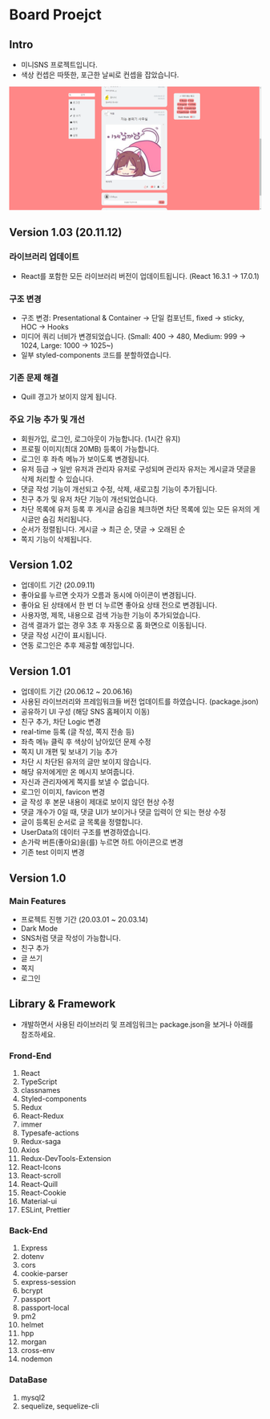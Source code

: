 # Board Proejct

## Intro

- 미니SNS 프로젝트입니다.
- 색상 컨셉은 따뜻한, 포근한 날씨로 컨셉을 잡았습니다.

<img src="./src/images/readmePreview.png" alt='readmePreview' />

## Version 1.03 (20.11.12)

### 라이브러리 업데이트

- React를 포함한 모든 라이브러리 버전이 업데이트됩니다. (React 16.3.1 → 17.0.1)

### 구조 변경

- 구조 변경: Presentational & Container → 단일 컴포넌트, fixed → sticky, HOC → Hooks
- 미디어 쿼리 너비가 변경되었습니다. (Small: 400 → 480, Medium: 999 → 1024, Large: 1000 → 1025~)
- 일부 styled-components 코드를 분할하였습니다.

### 기존 문제 해결

- Quill 경고가 보이지 않게 됩니다.

### 주요 기능 추가 및 개선

- 회원가입, 로그인, 로그아웃이 가능합니다. (1시간 유지)
- 프로필 이미지(최대 20MB) 등록이 가능합니다.
- 로그인 후 좌측 메뉴가 보이도록 변경됩니다.
- 유저 등급 → 일반 유저과 관리자 유저로 구성되며 관리자 유저는 게시글과 댓글을 삭제 처리할 수 있습니다.
- 댓글 작성 기능이 개선되고 수정, 삭제, 새로고침 기능이 추가됩니다.
- 친구 추가 및 유저 차단 기능이 개선되었습니다.
- 차단 목록에 유저 등록 후 게시글 숨김을 체크하면 차단 목록에 있는 모든 유저의 게시글만 숨김 처리됩니다.
- 순서가 정렬됩니다. 게시글 → 최근 순, 댓글 → 오래된 순
- 쪽지 기능이 삭제됩니다.

## Version 1.02

- 업데이트 기간 (20.09.11)
- 좋아요를 누르면 숫자가 오름과 동시에 아이콘이 변경됩니다.
- 좋아요 된 상태에서 한 번 더 누르면 좋아요 상태 전으로 변경됩니다.
- 사용자명, 제목, 내용으로 검색 가능한 기능이 추가되었습니다.
- 검색 결과가 없는 경우 3초 후 자동으로 홈 화면으로 이동됩니다.
- 댓글 작성 시간이 표시됩니다.
- 연동 로그인은 추후 제공할 예정입니다.

## Version 1.01

- 업데이트 기간 (20.06.12 ~ 20.06.16)
- 사용된 라이브러리와 프레임워크들 버전 업데이트를 하였습니다. (package.json)
- 공유하기 UI 구성 (해당 SNS 홈페이지 이동)
- 친구 추가, 차단 Logic 변경
- real-time 등록 (글 작성, 쪽지 전송 등)
- 좌측 메뉴 클릭 후 색상이 남아있던 문제 수정
- 쪽지 UI 개편 및 보내기 기능 추가
- 차단 시 차단된 유저의 글만 보이지 않습니다.
- 해당 유저에게만 온 메시지 보여줍니다.
- 자신과 관리자에게 쪽지를 보낼 수 없습니다.
- 로그인 이미지, favicon 변경
- 글 작성 후 본문 내용이 제대로 보이지 않던 현상 수정
- 댓글 개수가 0일 때, 댓글 UI가 보이거나 댓글 입력이 안 되는 현상 수정
- 글이 등록된 순서로 글 목록을 정렬합니다.
- UserData의 데이터 구조를 변경하였습니다.
- 손가락 버튼(좋아요)을(를) 누르면 하트 아이콘으로 변경
- 기존 test 이미지 변경

## Version 1.0

### Main Features

- 프로젝트 진행 기간 (20.03.01 ~ 20.03.14)
- Dark Mode
- SNS처럼 댓글 작성이 가능합니다.
- 친구 추가
- 글 쓰기
- 쪽지
- 로그인

## Library & Framework

- 개발하면서 사용된 라이브러리 및 프레임워크는 package.json을 보거나 아래를 참조하세요.

### Frond-End

1. React
1. TypeScript
1. classnames
1. Styled-components
1. Redux
1. React-Redux
1. immer
1. Typesafe-actions
1. Redux-saga
1. Axios
1. Redux-DevTools-Extension
1. React-Icons
1. React-scroll
1. React-Quill
1. React-Cookie
1. Material-ui
1. ESLint, Prettier

### Back-End

1. Express
1. dotenv
1. cors
1. cookie-parser
1. express-session
1. bcrypt
1. passport
1. passport-local
1. pm2
1. helmet
1. hpp
1. morgan
1. cross-env
1. nodemon

### DataBase

1. mysql2
1. sequelize, sequelize-cli
